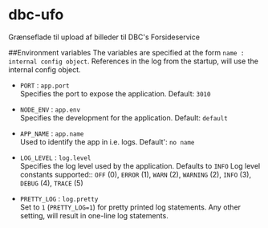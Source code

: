 # dbc-ufo
Grænseflade til upload af billeder til DBC's Forsideservice

##Environment variables
The variables are specified at the form `name : internal config object`. References in the log from the startup, will use the internal config object.
- `PORT` : `app.port`  
Specifies the port to expose the application. Default: `3010`

- `NODE_ENV` : `app.env`  
Specifies the development for the application. Default: `default`

- `APP_NAME` : `app.name`  
Used to identify the app in i.e. logs. Default': `no name`

- `LOG_LEVEL` : `log.level`  
Specifies the log level used by the application. Defaults to `INFO`
Log level constants supported:: `OFF` (0), `ERROR` (1), `WARN` (2), `WARNING` (2), `INFO` (3), `DEBUG` (4), `TRACE` (5)

- `PRETTY_LOG` : `log.pretty`  
Set to `1` (`PRETTY_LOG=1`) for pretty printed log statements. Any other setting, will result in one-line log statements.
